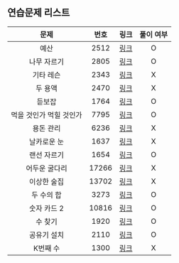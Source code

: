 ## 연습문제 리스트
|문제|번호|링크|풀이 여부|
|:---:|:---:|:---:|:---:|
|예산|2512|[링크](http://boj.kr/2512)|O|
|나무 자르기|2805|[링크](http://boj.kr/2805)|O|
|기타 레슨|2343|[링크](http://boj.kr/2343)|X|
|두 용액|2470|[링크](http://boj.kr/2470)|X|
|듣보잡|1764|[링크](http://boj.kr/1764)|O|
|먹을 것인가 먹힐 것인가|7795|[링크](http://boj.kr/7795)|O|
|용돈 관리|6236|[링크](http://boj.kr/6236)|X|
|날카로운 눈|1637|[링크](http://boj.kr/1637)|X|
|랜선 자르기|1654|[링크](http://boj.kr/1654)|O|
|어두운 굴다리|17266|[링크](http://boj.kr/17266)|X|
|이상한 술집|13702|[링크](http://boj.kr/13702)|X|
|두 수의 합|3273|[링크](http://boj.kr/3273)|O|
|숫자 카드 2|10816|[링크](http://boj.kr/10816)|O|
|수 찾기|1920|[링크](http://boj.kr/1920)|O|
|공유기 설치|2110|[링크](http://boj.kr/2110)|O|
|K번째 수|1300|[링크](http://boj.kr/1300)|X|
